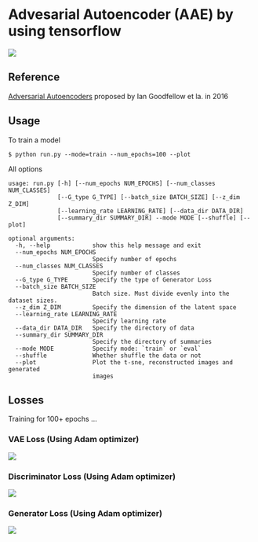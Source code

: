 # Advesarial Autoencoder (AAE) by using tensorflow

![](assest/aae.png)

Reference
----------

[Adversarial Autoencoders](https://arxiv.org/abs/1511.05644) proposed by Ian Goodfellow et la. in 2016


Usage
-----

To train a model

	$ python run.py --mode=train --num_epochs=100 --plot

All options
```
usage: run.py [-h] [--num_epochs NUM_EPOCHS] [--num_classes NUM_CLASSES]
              [--G_type G_TYPE] [--batch_size BATCH_SIZE] [--z_dim Z_DIM]
              [--learning_rate LEARNING_RATE] [--data_dir DATA_DIR]
              [--summary_dir SUMMARY_DIR] --mode MODE [--shuffle] [--plot]

optional arguments:
  -h, --help            show this help message and exit
  --num_epochs NUM_EPOCHS
                        Specify number of epochs
  --num_classes NUM_CLASSES
                        Specify number of classes
  --G_type G_TYPE       Specify the type of Generator Loss
  --batch_size BATCH_SIZE
                        Batch size. Must divide evenly into the dataset sizes.
  --z_dim Z_DIM         Specify the dimension of the latent space
  --learning_rate LEARNING_RATE
                        Specify learning rate
  --data_dir DATA_DIR   Specify the directory of data
  --summary_dir SUMMARY_DIR
                        Specify the directory of summaries
  --mode MODE           Specify mode: `train` or `eval`
  --shuffle             Whether shuffle the data or not
  --plot                Plot the t-sne, reconstructed images and generated
                        images
```


Losses
------

Training for 100+ epochs ...

### VAE Loss  (Using Adam optimizer)

![](assest/pic_recon_loss.png)


### Discriminator Loss  (Using Adam optimizer)

![](assest/pic_disc_loss.png)

### Generator Loss  (Using Adam optimizer)

![](assest/pic_gen_loss.png)
